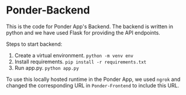 # Ponder-Backend
This is the code for Ponder App's Backend.
The backend is written in python and we have used Flask for providing the API endpoints.

Steps to start backend:

1. Create a virtual environment.
      `python -m venv env`
2. Install requirements.
      `pip install -r requirements.txt`
3. Run app.py.
      `python app.py`

To use this locally hosted runtime in the Ponder App, we used `ngrok` and changed the corresponding URL in `Ponder-Frontend` to include this URL.
